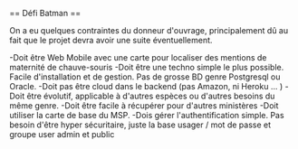 
== Défi Batman ==

On a eu quelques contraintes du donneur d'ouvrage, principalement dû au fait que le projet devra avoir une suite éventuellement.  

-Doit être Web Mobile avec une carte pour localiser des mentions de maternité de chauve-souris
-Doit être une techno simple le plus possible.  Facile d'installation et de gestion.  Pas de grosse BD genre Postgresql ou Oracle.
-Doit pas être cloud dans le backend (pas Amazon, ni Heroku ... )
-Doit être évolutif, applicable à d'autres espèces ou d'autres besoins du même genre.
-Doit être facile à récupérer pour d'autres ministères
-Doit utiliser la carte de base du MSP.
-Dois gérer l'authentification simple. Pas besoin d'être hyper sécuritaire, juste la base usager / mot de passe et groupe user admin et public

